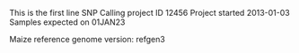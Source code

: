 This is the first line
SNP Calling project ID 12456
Project started 2013-01-03
Samples expected on 01JAN23


Maize reference genome version: refgen3
